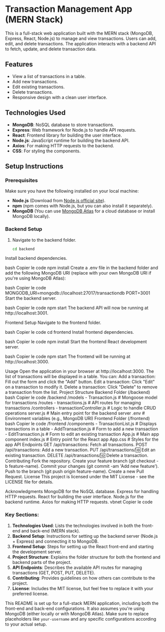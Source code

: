 # Transaction Management App (MERN Stack)

This is a full-stack web application built with the MERN stack (MongoDB, Express, React, Node.js) to manage and view transactions. Users can add, edit, and delete transactions. The application interacts with a backend API to fetch, update, and delete transaction data.

## Features

- View a list of transactions in a table.
- Add new transactions.
- Edit existing transactions.
- Delete transactions.
- Responsive design with a clean user interface.

## Technologies Used

- **MongoDB**: NoSQL database to store transactions.
- **Express**: Web framework for Node.js to handle API requests.
- **React**: Frontend library for building the user interface.
- **Node.js**: JavaScript runtime for building the backend API.
- **Axios**: For making HTTP requests to the backend.
- **CSS**: For styling the components.

## Setup Instructions

### Prerequisites

Make sure you have the following installed on your local machine:

- **Node.js** (Download from [Node.js official site](https://nodejs.org/)).
- **npm** (npm comes with Node.js, but you can also install it separately).
- **MongoDB** (You can use [MongoDB Atlas](https://www.mongodb.com/cloud/atlas) for a cloud database or install MongoDB locally).

### Backend Setup

1. Navigate to the backend folder.

   ```bash
   cd backend
Install backend dependencies.

bash
Copier le code
npm install
Create a .env file in the backend folder and add the following MongoDB URI (replace with your own MongoDB URI if you're using MongoDB Atlas):

bash
Copier le code
MONGODB_URI=mongodb://localhost:27017/transactiondb
PORT=3001
Start the backend server.

bash
Copier le code
npm start
The backend API will now be running at http://localhost:3001.

Frontend Setup
Navigate to the frontend folder.

bash
Copier le code
cd frontend
Install frontend dependencies.

bash
Copier le code
npm install
Start the frontend React development server.

bash
Copier le code
npm start
The frontend will be running at http://localhost:3000.

Usage
Open the application in your browser at http://localhost:3000.
The list of transactions will be displayed in a table.
You can:
Add a transaction: Fill out the form and click the "Add" button.
Edit a transaction: Click "Edit" on a transaction to modify it.
Delete a transaction: Click "Delete" to remove a transaction from the list.
Project Structure
Backend Folder (/backend)
bash
Copier le code
/backend
  /models
    - Transaction.js    # Mongoose model for transactions
  /routes
    - transactions.js   # API routes for managing transactions
  /controllers
    - transactionController.js  # Logic to handle CRUD operations
  server.js             # Main entry point for the backend server
  .env                  # Environment variables (e.g., MongoDB URI)
Frontend Folder (/frontend)
bash
Copier le code
/frontend
  /components
    - TransactionList.js  # Displays transactions in a table
    - AddTransaction.js   # Form to add a new transaction
    - EditTransaction.js  # Form to edit an existing transaction
  App.js              # Main app component
  index.js            # Entry point for the React app
  App.css             # Styles for the app
API Endpoints
GET /api/transactions: Fetch all transactions.
POST /api/transactions: Add a new transaction.
PUT /api/transactions/:id: Edit an existing transaction.
DELETE /api/transactions/:id: Delete a transaction.
Contributing
Fork the repository.
Create your feature branch (git checkout -b feature-name).
Commit your changes (git commit -am 'Add new feature').
Push to the branch (git push origin feature-name).
Create a new Pull Request.
License
This project is licensed under the MIT License - see the LICENSE file for details.

Acknowledgments
MongoDB for the NoSQL database.
Express for handling HTTP requests.
React for building the user interface.
Node.js for the backend runtime.
Axios for making HTTP requests.
vbnet
Copier le code

### Key Sections:

1. **Technologies Used**: Lists the technologies involved in both the front-end and back-end (MERN stack).
2. **Backend Setup**: Instructions for setting up the backend server (Node.js + Express) and connecting it to MongoDB.
3. **Frontend Setup**: Steps for setting up the React front-end and starting the development server.
4. **Project Structure**: Explains the folder structure for both the frontend and backend parts of the project.
5. **API Endpoints**: Describes the available API routes for managing transactions (GET, POST, PUT, DELETE).
6. **Contributing**: Provides guidelines on how others can contribute to the project.
7. **License**: Includes the MIT license, but feel free to replace it with your preferred license.

This README is set up for a full-stack MERN application, including both the front-end and back-end configurations. It also assumes you're using MongoDB (either locally or with MongoDB Atlas). Make sure to replace placeholders like `your-username` and any specific configurations according to your actual setup.
